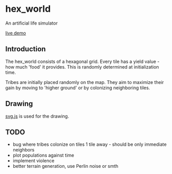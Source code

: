 # hex_world

An artificial life simulator

[live demo](http://monomon.me/hex_world)

## Introduction

The hex_world consists of a hexagonal grid. Every tile has a yield value - how much 'food' it provides. This is randomly determined at initialization time.

Tribes are initially placed randomly on the map. They aim to maximize their gain by moving to 'higher ground' or by colonizing neighboring tiles.

## Drawing

[svg.js](https://github.com/wout/svg.js.git) is used for the drawing.

## TODO

* bug where tribes colonize on tiles 1 tile away - should be only immediate neighbors
* plot populations against time
* implement violence
* better terrain generation, use Perlin noise or smth